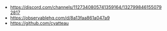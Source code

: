 - https://discord.com/channels/1127340805741359164/1327998461550792817
- https://observablehq.com/d/8a13faa861a047a9
- https://github.com/cyatteau
